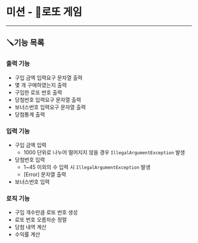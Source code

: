 # 미션 - 🎲로또 게임

---

## 🪛기능 목록

### 출력 기능
- 구입 금액 입력요구 문자열 출력
- 몇 개 구매하였는지 출력
- 구입한 로또 번호 출력
- 당첨번호 입력요구 문자열 출력
- 보너스번호 입력요구 문자열 출력
- 당첨통계 출력

### 입력 기능
- 구입 금액 입력
  - 1000 단위로 나누어 떨어지지 않을 경우 `IllegalArgumentException` 발생
- 당첨번호 입력
  - 1~45 이외의 수 입력 시 `IllegalArgumentException` 발생
  - [Error] 문자열 출력
- 보너스번호 입력

### 로직 기능
- 구입 개수만큼 로또 번호 생성
- 로또 번호 오름차순 정렬
- 당첨 내역 계산
- 수익률 계산